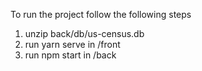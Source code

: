 To run the project follow the following steps

1) unzip back/db/us-census.db
2) run yarn serve in /front
3) run npm start in /back

